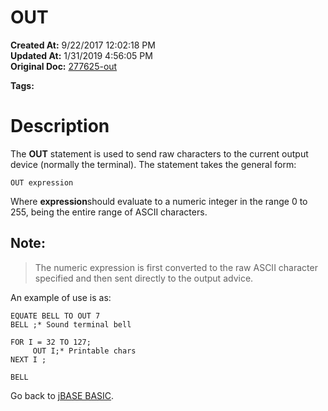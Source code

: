# OUT

**Created At:** 9/22/2017 12:02:18 PM  
**Updated At:** 1/31/2019 4:56:05 PM  
**Original Doc:** [277625-out](https://docs.jbase.com/36868-jbase-basic/277625-out)  

**Tags:**
<badge text='output' vertical='middle' />
<badge text='terminal' vertical='middle' />

# Description

The **OUT** statement is used to send raw characters to the current output device (normally the terminal). The statement takes the general form:

```
OUT expression
```

Where **expression**should evaluate to a numeric integer in the range 0 to 255, being the entire range of ASCII characters.

## Note: 


> The numeric expression is first converted to the raw ASCII character specified and then sent directly to the output advice.


An example of use is as:

```
EQUATE BELL TO OUT 7
BELL ;* Sound terminal bell

FOR I = 32 TO 127;
     OUT I;* Printable chars
NEXT I ;

BELL
```



Go back to [jBASE BASIC](./../jbase-basic-programmers-reference-guide).
